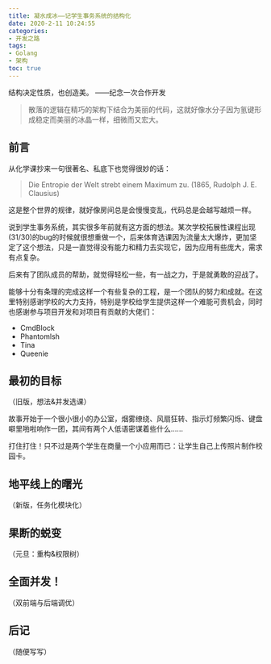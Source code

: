 ```yaml
---
title: 凝水成冰——记学生事务系统的结构化
date: 2020-2-11 10:24:55
categories:
- 开发之路
tags:
- Golang
- 架构
toc: true
---
```


结构决定性质，也创造美。  ——纪念一次合作开发

> 散落的逻辑在精巧的架构下结合为美丽的代码，这就好像水分子因为氢键形成稳定而美丽的冰晶一样，细微而又宏大。

<!-- more -->

## 前言

从化学课抄来一句很著名、私底下也觉得很妙的话：

> Die Entropie der Welt strebt einem Maximum zu. (1865, Rudolph J. E. Clausius)

这是整个世界的规律，就好像房间总是会慢慢变乱，代码总是会越写越烦一样。

说到学生事务系统，其实很多年前就有这方面的想法。某次学校拓展性课程出现(31/30)的bug的时候就很想重做一个，后来体育选课因为流量太大爆炸，更加坚定了这个想法，只是一直觉得没有能力和精力去实现它，因为应用有些庞大，需求有点复杂。

后来有了团队成员的帮助，就觉得轻松一些，有一战之力，于是就勇敢的迎战了。

能够十分有条理的完成这样一个有些复杂的工程，是一个团队的努力和成就。在这里特别感谢学校的大力支持，特别是学校给学生提供这样一个难能可贵机会，同时也感谢参与项目开发和对项目有贡献的大佬们：
- CmdBlock
- Phantomlsh
- Tina
- Queenie

## 最初的目标

（旧版，想法&并发选课）

故事开始于一个很小很小的办公室，烟雾缭绕、风扇狂转、指示灯频繁闪烁、键盘噼里啪啦响作一团，其间有两个人低语密谋着些什么......

打住打住！只不过是两个学生在商量一个小应用而已：让学生自己上传照片制作校园卡。

## 地平线上的曙光

（新版，任务化模块化）

## 果断的蜕变

（元旦：重构&权限树）

## 全面并发！

（双前端与后端调优）

## 后记

（随便写写）